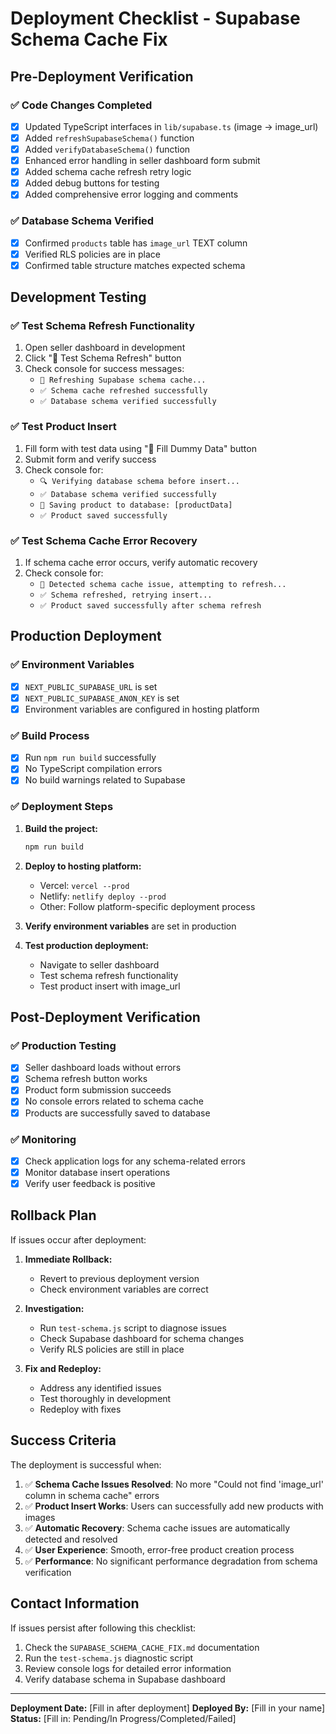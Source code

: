 # Deployment Checklist - Supabase Schema Cache Fix

## Pre-Deployment Verification

### ✅ Code Changes Completed
- [x] Updated TypeScript interfaces in `lib/supabase.ts` (image → image_url)
- [x] Added `refreshSupabaseSchema()` function
- [x] Added `verifyDatabaseSchema()` function
- [x] Enhanced error handling in seller dashboard form submit
- [x] Added schema cache refresh retry logic
- [x] Added debug buttons for testing
- [x] Added comprehensive error logging and comments

### ✅ Database Schema Verified
- [x] Confirmed `products` table has `image_url` TEXT column
- [x] Verified RLS policies are in place
- [x] Confirmed table structure matches expected schema

## Development Testing

### ✅ Test Schema Refresh Functionality
1. Open seller dashboard in development
2. Click "🔄 Test Schema Refresh" button
3. Check console for success messages:
   - `🔄 Refreshing Supabase schema cache...`
   - `✅ Schema cache refreshed successfully`
   - `✅ Database schema verified successfully`

### ✅ Test Product Insert
1. Fill form with test data using "🎯 Fill Dummy Data" button
2. Submit form and verify success
3. Check console for:
   - `🔍 Verifying database schema before insert...`
   - `✅ Database schema verified successfully`
   - `💾 Saving product to database: [productData]`
   - `✅ Product saved successfully`

### ✅ Test Schema Cache Error Recovery
1. If schema cache error occurs, verify automatic recovery
2. Check console for:
   - `🔄 Detected schema cache issue, attempting to refresh...`
   - `✅ Schema refreshed, retrying insert...`
   - `✅ Product saved successfully after schema refresh`

## Production Deployment

### ✅ Environment Variables
- [x] `NEXT_PUBLIC_SUPABASE_URL` is set
- [x] `NEXT_PUBLIC_SUPABASE_ANON_KEY` is set
- [x] Environment variables are configured in hosting platform

### ✅ Build Process
- [x] Run `npm run build` successfully
- [x] No TypeScript compilation errors
- [x] No build warnings related to Supabase

### ✅ Deployment Steps
1. **Build the project:**
   ```bash
   npm run build
   ```

2. **Deploy to hosting platform:**
   - Vercel: `vercel --prod`
   - Netlify: `netlify deploy --prod`
   - Other: Follow platform-specific deployment process

3. **Verify environment variables** are set in production

4. **Test production deployment:**
   - Navigate to seller dashboard
   - Test schema refresh functionality
   - Test product insert with image_url

## Post-Deployment Verification

### ✅ Production Testing
- [x] Seller dashboard loads without errors
- [x] Schema refresh button works
- [x] Product form submission succeeds
- [x] No console errors related to schema cache
- [x] Products are successfully saved to database

### ✅ Monitoring
- [x] Check application logs for any schema-related errors
- [x] Monitor database insert operations
- [x] Verify user feedback is positive

## Rollback Plan

If issues occur after deployment:

1. **Immediate Rollback:**
   - Revert to previous deployment version
   - Check environment variables are correct

2. **Investigation:**
   - Run `test-schema.js` script to diagnose issues
   - Check Supabase dashboard for schema changes
   - Verify RLS policies are still in place

3. **Fix and Redeploy:**
   - Address any identified issues
   - Test thoroughly in development
   - Redeploy with fixes

## Success Criteria

The deployment is successful when:

1. ✅ **Schema Cache Issues Resolved**: No more "Could not find 'image_url' column in schema cache" errors
2. ✅ **Product Insert Works**: Users can successfully add new products with images
3. ✅ **Automatic Recovery**: Schema cache issues are automatically detected and resolved
4. ✅ **User Experience**: Smooth, error-free product creation process
5. ✅ **Performance**: No significant performance degradation from schema verification

## Contact Information

If issues persist after following this checklist:

1. Check the `SUPABASE_SCHEMA_CACHE_FIX.md` documentation
2. Run the `test-schema.js` diagnostic script
3. Review console logs for detailed error information
4. Verify database schema in Supabase dashboard

---

**Deployment Date:** [Fill in after deployment]
**Deployed By:** [Fill in your name]
**Status:** [Fill in: Pending/In Progress/Completed/Failed]




